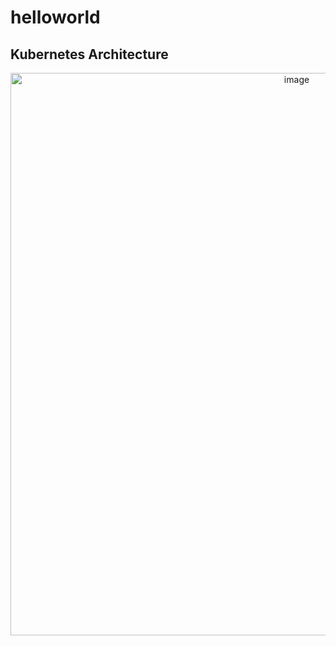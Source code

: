 # helloworld

## Kubernetes Architecture

<p align="center">
<img width="900" alt="image" src="https://user-images.githubusercontent.com/5626828/212543896-1c00bc63-d0f7-4351-90fb-5794afe02079.png">
</p>
